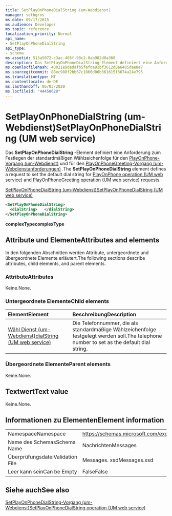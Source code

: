 ```yaml
---
title: SetPlayOnPhoneDialString (um-Webdienst)
manager: sethgros
ms.date: 09/17/2015
ms.audience: Developer
ms.topic: reference
localization_priority: Normal
api_name:
- SetPlayOnPhoneDialString
api_type:
- schema
ms.assetid: 513a5072-c3ac-405f-98c2-0ab982d0a360
description: Das SetPlayOnPhoneDialString-Element definiert eine Anforderung zum Festlegen der standardmäßigen Wählzeichenfolge für den PlayOnPhone-Vorgang (um-Webdienst) und für den PlayOnPhoneGreeting-Vorgang (um-Webdienstanforderungen).
ms.openlocfilehash: 40021e9dedafb5fafda91bf3612d8a6485dae8e7
ms.sourcegitcommit: 88ec988f2bb67c1866d06b361615f3674a24e795
ms.translationtype: MT
ms.contentlocale: de-DE
ms.lasthandoff: 06/03/2020
ms.locfileid: "44458628"
---
```

# <a name="setplayonphonedialstring-um-web-service"></a><span data-ttu-id="e2533-103">SetPlayOnPhoneDialString (um-Webdienst)</span><span class="sxs-lookup"><span data-stu-id="e2533-103">SetPlayOnPhoneDialString (UM web service)</span></span>

<span data-ttu-id="e2533-104">Das **SetPlayOnPhoneDialString** -Element definiert eine Anforderung zum Festlegen der standardmäßigen Wählzeichenfolge für den [PlayOnPhone-Vorgang (um-Webdienst)](playonphone-operation-um-web-service.md) und für den [PlayOnPhoneGreeting-Vorgang (um-Webdienstanforderungen)](playonphonegreeting-operation-um-web-service.md) .</span><span class="sxs-lookup"><span data-stu-id="e2533-104">The **SetPlayOnPhoneDialString** element defines a request to set the default dial string for [PlayOnPhone operation (UM web service)](playonphone-operation-um-web-service.md) and [PlayOnPhoneGreeting operation (UM web service)](playonphonegreeting-operation-um-web-service.md) requests.</span></span> 
  
[<span data-ttu-id="e2533-105">SetPlayOnPhoneDialString (um-Webdienst)</span><span class="sxs-lookup"><span data-stu-id="e2533-105">SetPlayOnPhoneDialString (UM web service)</span></span>](setplayonphonedialstring-um-web-service.md)
  
```xml
<SetPlayOnPhoneDialString>
  <dialString>   </dialString>
</SetPlayOnPhoneDialString>
```

 <span data-ttu-id="e2533-106">**complexType**</span><span class="sxs-lookup"><span data-stu-id="e2533-106">**complexType**</span></span>
## <a name="attributes-and-elements"></a><span data-ttu-id="e2533-107">Attribute und Elemente</span><span class="sxs-lookup"><span data-stu-id="e2533-107">Attributes and elements</span></span>

<span data-ttu-id="e2533-108">In den folgenden Abschnitten werden Attribute, untergeordnete und übergeordnete Elemente erläutert.</span><span class="sxs-lookup"><span data-stu-id="e2533-108">The following sections describe attributes, child elements, and parent elements.</span></span>
  
### <a name="attributes"></a><span data-ttu-id="e2533-109">Attribute</span><span class="sxs-lookup"><span data-stu-id="e2533-109">Attributes</span></span>

<span data-ttu-id="e2533-110">Keine.</span><span class="sxs-lookup"><span data-stu-id="e2533-110">None.</span></span>
  
### <a name="child-elements"></a><span data-ttu-id="e2533-111">Untergeordnete Elemente</span><span class="sxs-lookup"><span data-stu-id="e2533-111">Child elements</span></span>

|<span data-ttu-id="e2533-112">**Element**</span><span class="sxs-lookup"><span data-stu-id="e2533-112">**Element**</span></span>|<span data-ttu-id="e2533-113">**Beschreibung**</span><span class="sxs-lookup"><span data-stu-id="e2533-113">**Description**</span></span>|
|:-----|:-----|
|[<span data-ttu-id="e2533-114">Wähl Dienst (um-Webdienst)</span><span class="sxs-lookup"><span data-stu-id="e2533-114">dialString (UM web service)</span></span>](dialstring-um-web-service.md) <br/> |<span data-ttu-id="e2533-115">Die Telefonnummer, die als standardmäßige Wählzeichenfolge festgelegt werden soll.</span><span class="sxs-lookup"><span data-stu-id="e2533-115">The telephone number to set as the default dial string.</span></span>  <br/> |
   
### <a name="parent-elements"></a><span data-ttu-id="e2533-116">Übergeordnete Elemente</span><span class="sxs-lookup"><span data-stu-id="e2533-116">Parent elements</span></span>

<span data-ttu-id="e2533-117">Keine.</span><span class="sxs-lookup"><span data-stu-id="e2533-117">None.</span></span>
  
## <a name="text-value"></a><span data-ttu-id="e2533-118">Textwert</span><span class="sxs-lookup"><span data-stu-id="e2533-118">Text value</span></span>

<span data-ttu-id="e2533-119">Keine.</span><span class="sxs-lookup"><span data-stu-id="e2533-119">None.</span></span>
  
## <a name="element-information"></a><span data-ttu-id="e2533-120">Informationen zu Elementen</span><span class="sxs-lookup"><span data-stu-id="e2533-120">Element information</span></span>

|||
|:-----|:-----|
|<span data-ttu-id="e2533-121">Namespace</span><span class="sxs-lookup"><span data-stu-id="e2533-121">Namespace</span></span>  <br/> |https://schemas.microsoft.com/exchange/services/2006/messages  <br/> |
|<span data-ttu-id="e2533-122">Name des Schemas</span><span class="sxs-lookup"><span data-stu-id="e2533-122">Schema Name</span></span>  <br/> |<span data-ttu-id="e2533-123">Nachrichten</span><span class="sxs-lookup"><span data-stu-id="e2533-123">Messages</span></span>  <br/> |
|<span data-ttu-id="e2533-124">Überprüfungsdatei</span><span class="sxs-lookup"><span data-stu-id="e2533-124">Validation File</span></span>  <br/> |<span data-ttu-id="e2533-125">Messages. xsd</span><span class="sxs-lookup"><span data-stu-id="e2533-125">Messages.xsd</span></span>  <br/> |
|<span data-ttu-id="e2533-126">Leer kann sein</span><span class="sxs-lookup"><span data-stu-id="e2533-126">Can be Empty</span></span>  <br/> |<span data-ttu-id="e2533-127">False</span><span class="sxs-lookup"><span data-stu-id="e2533-127">False</span></span>  <br/> |
   
## <a name="see-also"></a><span data-ttu-id="e2533-128">Siehe auch</span><span class="sxs-lookup"><span data-stu-id="e2533-128">See also</span></span>



[<span data-ttu-id="e2533-129">SetPlayOnPhoneDialString-Vorgang (um-Webdienst)</span><span class="sxs-lookup"><span data-stu-id="e2533-129">SetPlayOnPhoneDialString operation (UM web service)</span></span>](setplayonphonedialstring-operation-um-web-service.md)

